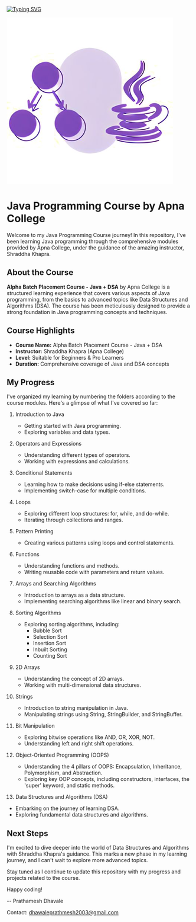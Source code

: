 [![Typing SVG](https://readme-typing-svg.demolab.com?font=ADLaM+Display&size=40&duration=4000&background=2400FF00&center=true&multiline=true&width=850&height=103&lines=Hey+There+%F0%9F%91%8B;Welcome+to+Java+World🌏)](https://git.io/typing-svg)

![Java DSA Image](/JavaDSA.jpg)

# Java Programming Course by Apna College

Welcome to my Java Programming Course journey! In this repository, I've been learning Java programming through the comprehensive modules provided by Apna College, under the guidance of the amazing instructor, Shraddha Khapra.

## About the Course

**Alpha Batch Placement Course - Java + DSA** by Apna College is a structured learning experience that covers various aspects of Java programming, from the basics to advanced topics like Data Structures and Algorithms (DSA). The course has been meticulously designed to provide a strong foundation in Java programming concepts and techniques.

## Course Highlights
- **Course Name:** Alpha Batch Placement Course - Java + DSA
- **Instructor:** Shraddha Khapra (Apna College)
- **Level:** Suitable for Beginners & Pro Learners
- **Duration:** Comprehensive coverage of Java and DSA concepts

## My Progress
I've organized my learning by numbering the folders according to the course modules. Here's a glimpse of what I've covered so far:

1. Introduction to Java
   - Getting started with Java programming.
   - Exploring variables and data types.

2. Operators and Expressions
   - Understanding different types of operators.
   - Working with expressions and calculations.

3. Conditional Statements
   - Learning how to make decisions using if-else statements.
   - Implementing switch-case for multiple conditions.

4. Loops
   - Exploring different loop structures: for, while, and do-while.
   - Iterating through collections and ranges.

5. Pattern Printing
   - Creating various patterns using loops and control statements.

6. Functions
   - Understanding functions and methods.
   - Writing reusable code with parameters and return values.

7. Arrays and Searching Algorithms
   - Introduction to arrays as a data structure.
   - Implementing searching algorithms like linear and binary search.

8. Sorting Algorithms
   - Exploring sorting algorithms, including:
     - Bubble Sort
     - Selection Sort
     - Insertion Sort
     - Inbuilt Sorting
     - Counting Sort

9. 2D Arrays
    - Understanding the concept of 2D arrays.
    - Working with multi-dimensional data structures.

10. Strings
    - Introduction to string manipulation in Java.
    - Manipulating strings using String, StringBuilder, and StringBuffer.

11. Bit Manipulation
    - Exploring bitwise operations like AND, OR, XOR, NOT.
    - Understanding left and right shift operations.

12. Object-Oriented Programming (OOPS)
    - Understanding the 4 pillars of OOPS: Encapsulation, Inheritance, Polymorphism, and Abstraction.
    - Exploring key OOP concepts, including constructors, interfaces, the 'super' keyword, and static methods.

13. Data Structures and Algorithms (DSA)
   - Embarking on the journey of learning DSA.
   - Exploring fundamental data structures and algorithms.

## Next Steps

I'm excited to dive deeper into the world of Data Structures and Algorithms with Shraddha Khapra's guidance. This marks a new phase in my learning journey, and I can't wait to explore more advanced topics.

Stay tuned as I continue to update this repository with my progress and projects related to the course.

Happy coding!

-- Prathamesh Dhavale

Contact: dhawaleprathmesh2003@gmail.com